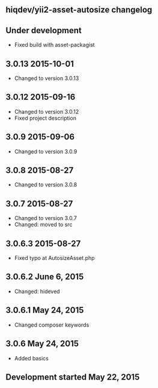 hiqdev/yii2-asset-autosize changelog
------------------------------------

## Under development

- Fixed build with asset-packagist

## 3.0.13 2015-10-01

- Changed to version 3.0.13

## 3.0.12 2015-09-16

- Changed to version 3.0.12
- Fixed project description

## 3.0.9 2015-09-06

- Changed to version 3.0.9

## 3.0.8 2015-08-27

- Changed to version 3.0.8

## 3.0.7 2015-08-27

- Changed to version 3.0.7
- Changed: moved to src

## 3.0.6.3 2015-08-27

- Fixed typo at AutosizeAsset.php

## 3.0.6.2 June 6, 2015

- Changed: hideved

## 3.0.6.1 May 24, 2015

- Changed composer keywords

## 3.0.6 May 24, 2015

- Added basics

## Development started May 22, 2015

